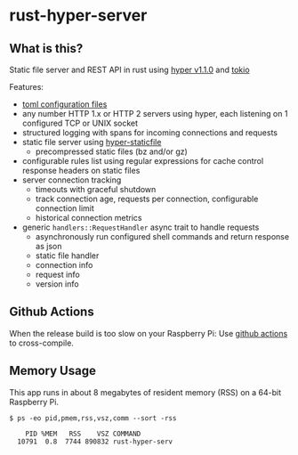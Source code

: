 # rust-hyper-server

## What is this?
Static file server and REST API in rust using [hyper v1.1.0](https://github.com/hyperium/hyper) and [tokio](https://tokio.rs/)

Features:
* [toml configuration files](https://github.com/aaronriekenberg/rust-hyper-server/tree/main/config)
* any number HTTP 1.x or HTTP 2 servers using hyper, each listening on 1 configured TCP or UNIX socket
* structured logging with spans for incoming connections and requests
* static file server using [hyper-staticfile](https://github.com/stephank/hyper-staticfile)
  * precompressed static files (bz and/or gz)
* configurable rules list using regular expressions for cache control response headers on static files
* server connection tracking
  * timeouts with graceful shutdown
  * track connection age, requests per connection, configurable connection limit
  * historical connection metrics
* generic `handlers::RequestHandler` async trait to handle requests
  * asynchronously run configured shell commands and return response as json
  * static file handler
  * connection info
  * request info
  * version info

## Github Actions
When the release build is too slow on your Raspberry Pi: Use [github actions](https://github.com/aaronriekenberg/rust-hyper-server/actions) to cross-compile.

## Memory Usage
This app runs in about 8 megabytes of resident memory (RSS) on a 64-bit Raspberry Pi.

```
$ ps -eo pid,pmem,rss,vsz,comm --sort -rss

    PID %MEM   RSS    VSZ COMMAND         
  10791  0.8  7744 890832 rust-hyper-serv
```
